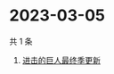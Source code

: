# 2023-03-05

共 1 条

<!-- BEGIN -->
<!-- 最后更新时间 Sun Mar 05 2023 01:06:53 GMT+0800 (China Standard Time) -->

1. [进击的巨人最终季更新](https://www.zhihu.com/search?q=进击的巨人最终季更新)

<!-- END -->
